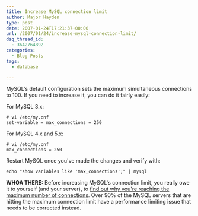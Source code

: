 ```yaml
---
title: Increase MySQL connection limit
author: Major Hayden
type: post
date: 2007-01-24T17:21:37+00:00
url: /2007/01/24/increase-mysql-connection-limit/
dsq_thread_id:
  - 3642764892
categories:
  - Blog Posts
tags:
  - database

---
```

MySQL's default configuration sets the maximum simultaneous connections to 100. If you need to increase it, you can do it fairly easily:

For MySQL 3.x:

```
# vi /etc/my.cnf
set-variable = max_connections = 250
```

For MySQL 4.x and 5.x:

```
# vi /etc/my.cnf
max_connections = 250
```

Restart MySQL once you've made the changes and verify with:

```
echo "show variables like 'max_connections';" | mysql
```

**WHOA THERE:** Before increasing MySQL's connection limit, you really owe it to yourself (and your server), to [find out why you're reaching the maximum number of connections][1]. Over 90% of the MySQL servers that are hitting the maximum connection limit have a performance limiting issue that needs to be corrected instead.

 [1]: http://rackerhacker.com/2008/06/24/mysql-error-1040-too-many-connections/
